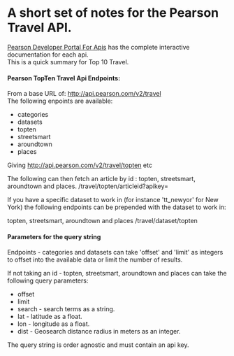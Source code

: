 A short set of notes for the Pearson Travel API.
================================================

[Pearson Developer Portal For Apis](http://developer.pearson.com/apis) has the complete interactive documentation for each api.  
This is a quick summary for Top 10 Travel.  

#### Pearson TopTen Travel Api Endpoints:

From a base URL of: http://api.pearson.com/v2/travel  
The following enpoints are available:  
* categories  
* datasets  
* topten  
* streetsmart  
* aroundtown  
* places  

Giving http://api.pearson.com/v2/travel/topten etc

The following can then fetch an article by id : topten, streetsmart, aroundtown and places. 
 /travel/topten/articleid?apikey=

If you have a specific dataset to work in (for instance 'tt_newyor' for New York) the following endpoints can be prepended with the dataset to work in:  

topten, streetsmart, aroundtown and places
/travel/dataset/topten  

#### Parameters for the query string  

Endpoints - categories and datasets can take 'offset' and 'limit' as integers to offset into the available data or limit the number of results.  

If not taking an id -  topten, streetsmart, aroundtown and places can take the following query parameters:  
* offset  
* limit  
* search - search terms as a string.  
* lat - latitude as a float.  
* lon - longitude as a float.  
* dist - Geosearch distance radius in meters as an integer.

The query string is order agnostic and must contain an api key.






